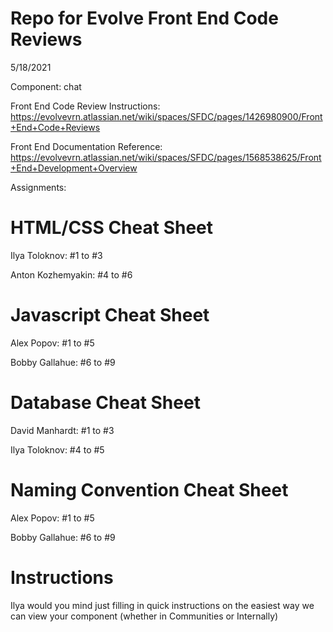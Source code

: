 # Repo for Evolve Front End Code Reviews
5/18/2021

Component: chat

Front End Code Review Instructions: https://evolvevrn.atlassian.net/wiki/spaces/SFDC/pages/1426980900/Front+End+Code+Reviews

Front End Documentation Reference: https://evolvevrn.atlassian.net/wiki/spaces/SFDC/pages/1568538625/Front+End+Development+Overview

Assignments:
# HTML/CSS Cheat Sheet
Ilya Toloknov: #1 to #3

Anton Kozhemyakin: #4 to #6

# Javascript Cheat Sheet

Alex Popov: #1 to #5

Bobby Gallahue: #6 to #9

# Database Cheat Sheet

David Manhardt: #1 to #3

Ilya Toloknov: #4 to #5

# Naming Convention Cheat Sheet

Alex Popov: #1 to #5

Bobby Gallahue: #6 to #9


# Instructions
Ilya would you mind just filling in quick instructions on the easiest way we can view your component (whether in Communities or Internally)
